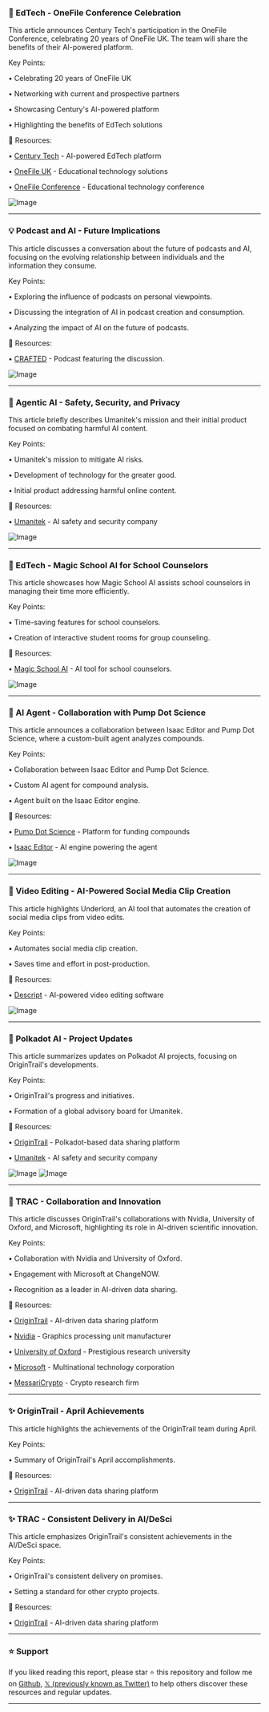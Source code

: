 ### 🎉 EdTech - OneFile Conference Celebration

This article announces Century Tech's participation in the OneFile Conference, celebrating 20 years of OneFile UK.  The team will share the benefits of their AI-powered platform.

Key Points:

• Celebrating 20 years of OneFile UK

• Networking with current and prospective partners

• Showcasing Century's AI-powered platform

• Highlighting the benefits of EdTech solutions


🔗 Resources:

• [Century Tech](https://x.com/ThisIsCentury) - AI-powered EdTech platform

• [OneFile UK](https://x.com/OneFileUK) - Educational technology solutions

• [OneFile Conference](https://x.com/hashtag/OneFileConf25?src=hashtag_click) - Educational technology conference

![Image](https://pbs.twimg.com/media/GqgJ6SyXsAA7zKP?format=jpg&name=small)


---
### 💡  Podcast and AI - Future Implications

This article discusses a conversation about the future of podcasts and AI, focusing on the evolving relationship between individuals and the information they consume.

Key Points:

• Exploring the influence of podcasts on personal viewpoints.

• Discussing the integration of AI in podcast creation and consumption.

• Analyzing the impact of AI on the future of podcasts.


🔗 Resources:

• [CRAFTED](https://x.com/dblums) - Podcast featuring the discussion.

![Image](https://pbs.twimg.com/amplify_video_thumb/1920776096225607680/img/iktqVpfp3mX4Xp3g.jpg)

---
### 🤖 Agentic AI - Safety, Security, and Privacy

This article briefly describes Umanitek's mission and their initial product focused on combating harmful AI content.

Key Points:

• Umanitek's mission to mitigate AI risks.

• Development of technology for the greater good.

• Initial product addressing harmful online content.


🔗 Resources:

• [Umanitek](https://x.com/umanitek) - AI safety and security company

![Image](https://pbs.twimg.com/tweet_video_thumb/GqbBDukWEAAF80I.jpg)


---
### 🚀 EdTech - Magic School AI for School Counselors

This article showcases how Magic School AI assists school counselors in managing their time more efficiently.

Key Points:

• Time-saving features for school counselors.

• Creation of interactive student rooms for group counseling.


🔗 Resources:

• [Magic School AI](https://x.com/magicschoolai) - AI tool for school counselors.

![Image](https://pbs.twimg.com/media/GqeF2YIWoAEI61G?format=jpg&name=small)


---
### 🤖 AI Agent - Collaboration with Pump Dot Science

This article announces a collaboration between Isaac Editor and Pump Dot Science, where a custom-built agent analyzes compounds.

Key Points:

• Collaboration between Isaac Editor and Pump Dot Science.

• Custom AI agent for compound analysis.

• Agent built on the Isaac Editor engine.



🔗 Resources:

• [Pump Dot Science](https://pump.science) - Platform for funding compounds

• [Isaac Editor](https://x.com/Isaaceditor_) - AI engine powering the agent

![Image](https://pbs.twimg.com/media/GqXloaXXkAAJtja?format=jpg&name=small)


---
### 🚀 Video Editing - AI-Powered Social Media Clip Creation

This article highlights Underlord, an AI tool that automates the creation of social media clips from video edits.


Key Points:

• Automates social media clip creation.

• Saves time and effort in post-production.


🔗 Resources:

• [Descript](https://x.com/DescriptApp) - AI-powered video editing software

![Image](https://pbs.twimg.com/media/GqXkRJrXQAA7I3_.jpg)


---
### 🤖 Polkadot AI - Project Updates

This article summarizes updates on Polkadot AI projects, focusing on OriginTrail's developments.


Key Points:

• OriginTrail's progress and initiatives.

• Formation of a global advisory board for Umanitek.


🔗 Resources:

• [OriginTrail](https://x.com/origin_trail) - Polkadot-based data sharing platform

• [Umanitek](https://x.com/umanitek) - AI safety and security company

![Image](https://pbs.twimg.com/media/GqMFMyha0AAbmz7?format=jpg&name=small)
![Image](https://pbs.twimg.com/media/Gpn83x6a0AA25b1?format=jpg&name=240x240)


---
### 🚀  TRAC - Collaboration and Innovation

This article discusses OriginTrail's collaborations with Nvidia, University of Oxford, and Microsoft, highlighting its role in AI-driven scientific innovation.

Key Points:

• Collaboration with Nvidia and University of Oxford.

• Engagement with Microsoft at ChangeNOW.

• Recognition as a leader in AI-driven data sharing.


🔗 Resources:

• [OriginTrail](https://x.com/origin_trail) - AI-driven data sharing platform

• [Nvidia](https://x.com/nvidia) -  Graphics processing unit manufacturer

• [University of Oxford](https://x.com/UniofOxford) -  Prestigious research university

• [Microsoft](https://x.com/Microsoft) -  Multinational technology corporation

• [MessariCrypto](https://x.com/MessariCrypto) - Crypto research firm


---
### ✨ OriginTrail - April Achievements

This article highlights the achievements of the OriginTrail team during April.

Key Points:

• Summary of OriginTrail's April accomplishments.


🔗 Resources:

• [OriginTrail](https://x.com/origin_trail) -  AI-driven data sharing platform

---
### ✨ TRAC - Consistent Delivery in AI/DeSci

This article emphasizes OriginTrail's consistent achievements in the AI/DeSci space.

Key Points:

•  OriginTrail's consistent delivery on promises.

•  Setting a standard for other crypto projects.


🔗 Resources:

• [OriginTrail](https://x.com/origin_trail) -  AI-driven data sharing platform


---

### ⭐️ Support

If you liked reading this report, please star ⭐️ this repository and follow me on [Github](https://github.com/Drix10), [𝕏 (previously known as Twitter)](https://x.com/DRIX_10_) to help others discover these resources and regular updates.

---